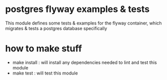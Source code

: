 # postgres flyway examples & tests

This module defines some tests & examples for the flyway container, which migrates & tests a postgres database specifically

# how to make stuff

- make install : will install any dependencies needed to lint and test this module
- make test : will test this module
